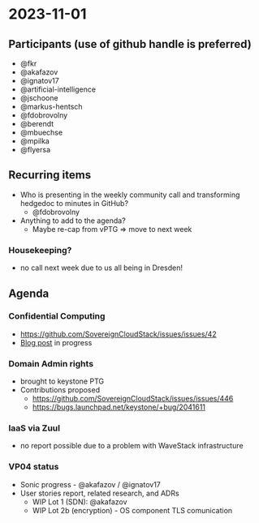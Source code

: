 # 2023-11-01

## Participants (use of github handle is preferred)

* @fkr
* @akafazov
* @ignatov17
* @artificial-intelligence
* @jschoone
* @markus-hentsch
* @fdobrovolny
* @berendt
* @mbuechse
* @mpilka
* @flyersa

## Recurring items

* Who is presenting in the weekly community call and transforming hedgedoc to minutes in GitHub?
  * @fdobrovolny
* Anything to add to the agenda?
  * Maybe re-cap from vPTG => move to next week

### Housekeeping?

* no call next week due to us all being in Dresden!

## Agenda

### Confidential Computing
* <https://github.com/SovereignCloudStack/issues/issues/42>
* [Blog post](https://input.scs.community/iqm9oNZ5T9KW-HrwspslRA) in progress

### Domain Admin rights
* brought to keystone PTG
* Contributions proposed
  * <https://github.com/SovereignCloudStack/issues/issues/446>
  * <https://bugs.launchpad.net/keystone/+bug/2041611>

### IaaS via Zuul
* no report possible due to a problem with WaveStack infrastructure

### VP04 status

* Sonic progress - @akafazov / @ignatov17
* User stories report, related research, and ADRs
  * WIP Lot 1 (SDN): @akafazov
  * WIP Lot 2b (encryption) - OS component TLS comunication
